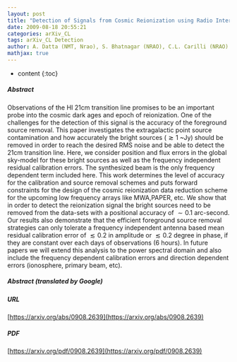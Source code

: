 ```yaml
---
layout: post
title: "Detection of Signals from Cosmic Reionization using Radio Interferometric Signal Processing"
date: 2009-08-18 20:55:21
categories: arXiv_CL
tags: arXiv_CL Detection
author: A. Datta (NMT, Nrao), S. Bhatnagar (NRAO), C.L. Carilli (NRAO)
mathjax: true
---
```


* content
{:toc}

##### Abstract
Observations of the HI 21cm transition line promises to be an important probe into the cosmic dark ages and epoch of reionization. One of the challenges for the detection of this signal is the accuracy of the foreground source removal. This paper investigates the extragalactic point source contamination and how accurately the bright sources ($\gtrsim 1$ ~Jy) should be removed in order to reach the desired RMS noise and be able to detect the 21cm transition line. Here, we consider position and flux errors in the global sky-model for these bright sources as well as the frequency independent residual calibration errors. The synthesized beam is the only frequency dependent term included here. This work determines the level of accuracy for the calibration and source removal schemes and puts forward constraints for the design of the cosmic reionization data reduction scheme for the upcoming low frequency arrays like MWA,PAPER, etc. We show that in order to detect the reionization signal the bright sources need to be removed from the data-sets with a positional accuracy of $\sim 0.1$ arc-second. Our results also demonstrate that the efficient foreground source removal strategies can only tolerate a frequency independent antenna based mean residual calibration error of $\lesssim 0.2 %$ in amplitude or $\lesssim 0.2$ degree in phase, if they are constant over each days of observations (6 hours). In future papers we will extend this analysis to the power spectral domain and also include the frequency dependent calibration errors and direction dependent errors (ionosphere, primary beam, etc).

##### Abstract (translated by Google)


##### URL
[https://arxiv.org/abs/0908.2639](https://arxiv.org/abs/0908.2639)

##### PDF
[https://arxiv.org/pdf/0908.2639](https://arxiv.org/pdf/0908.2639)

